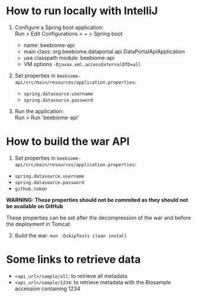 # How to run locally with IntelliJ
1. Configure a Spring boot application:  
    Run > Edit Configurations > + > Spring boot
    - name: beebiome-api
    - main class: org.beebiome.dataportal.api.DataPortalApiApplication
    - use classpath module: beebiome-api
    - VM options `-Djavax.xml.accessExternalDTD=all`

2. Set properties in `beebiome-api/src/main/resources/application.properties`:
    - `spring.datasource.username`  
    - `spring.datasource.password`  

3. Run the application:  
    Run > Run 'beebiome-api'

# How to build the war API
1. Set properties in `beebiome-api/src/main/resources/application.properties`:
- `spring.datasource.username`  
- `spring.datasource.password`  
- `github.token`
  
**WARNING: These properties should not be commited as they should not be available on GitHub**

These properties can be set after the decompression of the war and before the deployment in Tomcat.

2. Build the war: `mvn -DskipTests clean install`

# Some links to retrieve data
- `<api_url>/sample/all`: to retrieve all metadata
- `<api_url>/sample/1234`: to retrieve metadata with the Biosample accession containing 1234

